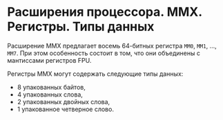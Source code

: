 # Расширения процессора. MMX. Регистры. Типы данных

Расширение MMX предлагает восемь 64-битных регистра `MM0`, `MM1`, ..., `MM7`.
При этом особенность состоит в том, что они объединены с мантиссами регистров
FPU.

Регистры MMX могут содержать следующие типы данных:

- 8 упакованных байтов,
- 4 упакованных слова,
- 2 упакованных двойных слова,
- 1 упакованное четверное слово.
